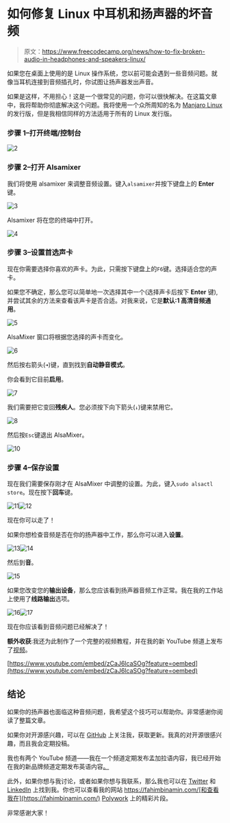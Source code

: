 # 如何修复 Linux 中耳机和扬声器的坏音频

> 原文：<https://www.freecodecamp.org/news/how-to-fix-broken-audio-in-headphones-and-speakers-linux/>

如果您在桌面上使用的是 Linux 操作系统，您以前可能会遇到一些音频问题。就像当耳机连接到音频插孔时，你试图让扬声器发出声音。

如果是这样，不用担心！这是一个很常见的问题，你可以很快解决。在这篇文章中，我将帮助你彻底解决这个问题。我将使用一个众所周知的名为 [Manjaro Linux](https://manjaro.org/) 的发行版，但是我相信同样的方法适用于所有的 Linux 发行版。

### 步骤 1–打开终端/控制台

![2](img/09e56e2d423e67945eedaf05914a7f9f.png)

### 步骤 2–打开 Alsamixer

我们将使用 alsamixer 来调整音频设置。键入`alsamixer`并按下键盘上的 **Enter** 键。

![3](img/4dbf21d263c2c217b3b6d039c0e854c0.png)

Alsamixer 将在您的终端中打开。

![4](img/5f0898f2c86d0507d5442e3c935e4bf5.png)

### 步骤 3–设置首选声卡

现在你需要选择你喜欢的声卡。为此，只需按下键盘上的`F6`键。选择适合您的声卡。

如果您不确定，那么您可以简单地一次选择其中一个(选择声卡后按下 **Enter** 键),并尝试其余的方法来查看该声卡是否合适。对我来说，它是**默认:1 高清音频通用**。

![5](img/de3ca76d5a4a674bcec1a4dab5504d32.png)

AlsaMixer 窗口将根据您选择的声卡而变化。

![6](img/9c781b1fd1bd287f5b0622c4bed3f1b6.png)

然后按右箭头(`➜`)键，直到找到**自动静音模式**。

你会看到它目前**启用**。

![7](img/f24086f5e6ad969b6a3e1dd9529df599.png)

我们需要把它变回**残疾人**。您必须按下向下箭头(`↓`)键来禁用它。

![8](img/11bda758f1b4f2235eab026fe65d5582.png)

然后按`Esc`键退出 AlsaMixer。

![10](img/ce2fd96a73ae548ce66a95a5c7c1bb0a.png)

### 步骤 4–保存设置

现在我们需要保存刚才在 AlsaMixer 中调整的设置。为此，键入`sudo alsactl store`。现在按下**回车**键。

![11](img/ef2e27b30ed16333f0942a6274353b90.png)![12](img/3a327afe270c46103e3e28058f3ada37.png)

现在你可以走了！

如果你想检查音频是否在你的扬声器中工作，那么你可以进入**设置**。

![13](img/a3b49f84bef54d41747a80214e1090f4.png)![14](img/fc08e2d7a5891cec06222c31bdd9f086.png)

然后到**音**。

![15](img/f18f14d8e4e531280a03e08b601a4ba8.png)

如果您改变您的**输出设备**，那么您应该看到扬声器音频工作正常。我在我的工作站上使用了**线路输出**选项。

![16](img/8592d8228e5563ff4d70fc899e8c7e1d.png)![17](img/808afd5cd9df393c679930535a4d4589.png)

现在你应该看到音频问题已经解决了！

**额外收获**:我还为此制作了一个完整的视频教程，并在我的新 YouTube 频道上发布了[视频](https://youtu.be/zCaJ6lcaSOg)。

[https://www.youtube.com/embed/zCaJ6lcaSOg?feature=oembed](https://www.youtube.com/embed/zCaJ6lcaSOg?feature=oembed)

## 结论

如果你的扬声器也面临这种音频问题，我希望这个技巧可以帮助你。非常感谢你阅读了整篇文章。

如果你对开源感兴趣，可以在 [GitHub](https://github.com/FahimFBA) 上关注我，获取更新。我真的对开源很感兴趣，而且我会定期投稿。

我也有两个 YouTube 频道——我在一个频道定期发布孟加拉语内容，我已经开始在我的新品牌频道定期发布英语内容[。](https://www.youtube.com/channel/UCG97GCUifMS2Vm28tgXQi0Q)

此外，如果你想与我讨论，或者如果你想与我联系，那么我也可以在 [Twitter](https://twitter.com/Fahim_FBA) 和 [LinkedIn](https://www.linkedin.com/in/fahimfba/) 上找到我。你也可以查看我的网站 https://fahimbinamin.com/[和查看我在](https://fahimbinamin.com/) [Polywork](https://www.polywork.com/fahimbinamin) 上的精彩片段。

非常感谢大家！